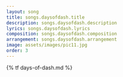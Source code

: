 ```yaml
---
layout: song
title: songs.daysofdash.title
description: songs.daysofdash.description
lyrics: songs.daysofdash.lyrics
composition: songs.daysofdash.composition
arrangement: songs.daysofdash.arrangement
image: assets/images/pic11.jpg
order: 3
---
```


{% tf days-of-dash.md %}

